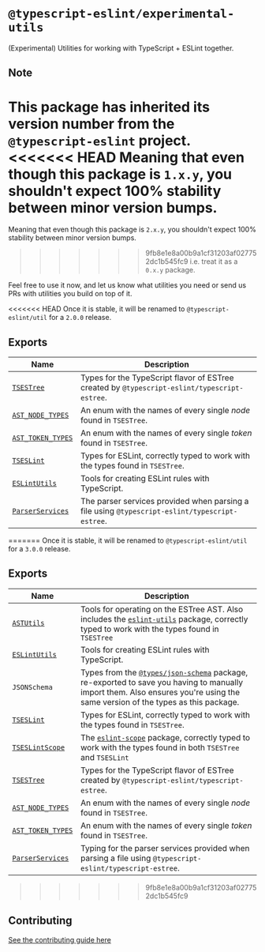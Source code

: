 # `@typescript-eslint/experimental-utils`

(Experimental) Utilities for working with TypeScript + ESLint together.

## Note

This package has inherited its version number from the `@typescript-eslint` project.
<<<<<<< HEAD
Meaning that even though this package is `1.x.y`, you shouldn't expect 100% stability between minor version bumps.
=======
Meaning that even though this package is `2.x.y`, you shouldn't expect 100% stability between minor version bumps.
>>>>>>> 9fb8e1e8a00b9a1cf31203af027752dc1b545fc9
i.e. treat it as a `0.x.y` package.

Feel free to use it now, and let us know what utilities you need or send us PRs with utilities you build on top of it.

<<<<<<< HEAD
Once it is stable, it will be renamed to `@typescript-eslint/util` for a `2.0.0` release.

## Exports

| Name                                                                               | Description                                                                                    |
| ---------------------------------------------------------------------------------- | ---------------------------------------------------------------------------------------------- |
| [`TSESTree`](../packages/typescript-estree/src/ts-estree/ts-estree.ts)             | Types for the TypeScript flavor of ESTree created by `@typescript-eslint/typescript-estree`.   |
| [`AST_NODE_TYPES`](../packages/typescript-estree/src/ts-estree/ast-node-types.ts)  | An enum with the names of every single _node_ found in `TSESTree`.                             |
| [`AST_TOKEN_TYPES`](../packages/typescript-estree/src/ts-estree/ast-node-types.ts) | An enum with the names of every single _token_ found in `TSESTree`.                            |
| [`TSESLint`](./src/ts-eslint)                                                      | Types for ESLint, correctly typed to work with the types found in `TSESTree`.                  |
| [`ESLintUtils`](./src/eslint-utils)                                                | Tools for creating ESLint rules with TypeScript.                                               |
| [`ParserServices`](../packages/typescript-estree/src/ts-estree/parser.ts)          | The parser services provided when parsing a file using `@typescript-eslint/typescript-estree`. |
=======
Once it is stable, it will be renamed to `@typescript-eslint/util` for a `3.0.0` release.

## Exports

| Name                                                                      | Description                                                                                                                                                                                                                       |
| ------------------------------------------------------------------------- | --------------------------------------------------------------------------------------------------------------------------------------------------------------------------------------------------------------------------------- |
| [`ASTUtils`](./src/ast-utils)                                             | Tools for operating on the ESTree AST. Also includes the [`eslint-utils`](https://www.npmjs.com/package/eslint-utils) package, correctly typed to work with the types found in `TSESTree`                                         |
| [`ESLintUtils`](./src/eslint-utils)                                       | Tools for creating ESLint rules with TypeScript.                                                                                                                                                                                  |
| `JSONSchema`                                                              | Types from the [`@types/json-schema`](https://www.npmjs.com/package/@types/json-schema) package, re-exported to save you having to manually import them. Also ensures you're using the same version of the types as this package. |
| [`TSESLint`](./src/ts-eslint)                                             | Types for ESLint, correctly typed to work with the types found in `TSESTree`.                                                                                                                                                     |
| [`TSESLintScope`](./src/ts-eslint-scope)                                  | The [`eslint-scope`](https://www.npmjs.com/package/eslint-scope) package, correctly typed to work with the types found in both `TSESTree` and `TSESLint`                                                                          |
| [`TSESTree`](../typescript-estree/src/ts-estree/ts-estree.ts)             | Types for the TypeScript flavor of ESTree created by `@typescript-eslint/typescript-estree`.                                                                                                                                      |
| [`AST_NODE_TYPES`](../typescript-estree/src/ts-estree/ast-node-types.ts)  | An enum with the names of every single _node_ found in `TSESTree`.                                                                                                                                                                |
| [`AST_TOKEN_TYPES`](../typescript-estree/src/ts-estree/ast-node-types.ts) | An enum with the names of every single _token_ found in `TSESTree`.                                                                                                                                                               |
| [`ParserServices`](../typescript-estree/src/parser-options.ts)            | Typing for the parser services provided when parsing a file using `@typescript-eslint/typescript-estree`.                                                                                                                         |
>>>>>>> 9fb8e1e8a00b9a1cf31203af027752dc1b545fc9

## Contributing

[See the contributing guide here](../../CONTRIBUTING.md)
